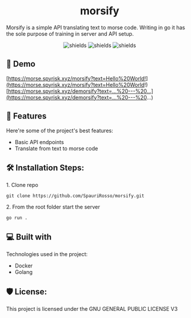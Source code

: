 <h1 align="center" id="title">morsify</h1>

<p id="description">Morsify is a simple API translating text to morse code. Writing in go it has the sole purpose of training in server and API setup.</p>

<p align="center"><img src="https://img.shields.io/github/license/SpauriRosso/morsify" alt="shields"> <img src="https://img.shields.io/github/release-date/SpauriRosso/morsify?display_date=published_at" alt="shields"> <img src="https://img.shields.io/github/v/release/SpauriRosso/morsify" alt="shields"></p>

<h2>🚀 Demo</h2>

[https://morse.spyrisk.xyz/morsify?text=Hello%20World!](https://morse.spyrisk.xyz/morsify?text=Hello%20World!)
[https://morse.spyrisk.xyz/demorsify?text=...%20---%20...](https://morse.spyrisk.xyz/demorsify?text=...%20---%20...)


<h2>🧐 Features</h2>

Here're some of the project's best features:

*   Basic API endpoints
*   Translate from text to morse code

<h2>🛠️ Installation Steps:</h2>

<p>1. Clone repo</p>

```
git clone https://github.com/SpauriRosso/morsify.git
```

<p>2. From the root folder start the server</p>

```
go run .
```



<h2>💻 Built with</h2>

Technologies used in the project:

*   Docker
*   Golang

<h2>🛡️ License:</h2>

This project is licensed under the GNU GENERAL PUBLIC LICENSE V3
